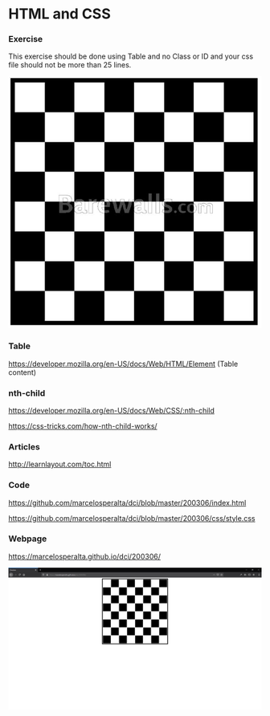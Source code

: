 # HTML and CSS

### Exercise

This exercise should be done using Table and no Class or ID and your css file should not be more than 25 lines.

![200306](./img/checkerboard.png)

### Table

https://developer.mozilla.org/en-US/docs/Web/HTML/Element (Table content)

### nth-child

https://developer.mozilla.org/en-US/docs/Web/CSS/:nth-child

https://css-tricks.com/how-nth-child-works/

### Articles

http://learnlayout.com/toc.html

### Code

https://github.com/marcelosperalta/dci/blob/master/200306/index.html

https://github.com/marcelosperalta/dci/blob/master/200306/css/style.css

### Webpage

https://marcelosperalta.github.io/dci/200306/

![webpage](./img/screen.png)